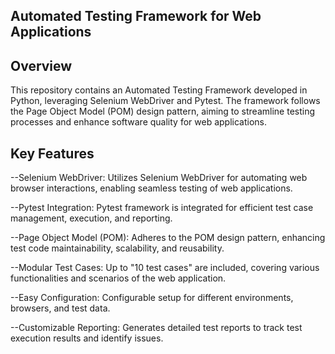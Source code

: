 Automated Testing Framework for Web Applications
------------------------------------------------


Overview
--------
This repository contains an Automated Testing Framework developed in Python, leveraging Selenium WebDriver and Pytest.
The framework follows the Page Object Model (POM) design pattern, aiming to streamline testing processes and enhance software quality for web applications.

Key Features
------------
--Selenium WebDriver: Utilizes Selenium WebDriver for automating web browser interactions, enabling seamless testing of web applications.

--Pytest Integration: Pytest framework is integrated for efficient test case management, execution, and reporting.

--Page Object Model (POM): Adheres to the POM design pattern, enhancing test code maintainability, scalability, and reusability.

--Modular Test Cases: Up to "10 test cases" are included, covering various functionalities and scenarios of the web application.

--Easy Configuration: Configurable setup for different environments, browsers, and test data.

--Customizable Reporting: Generates detailed test reports to track test execution results and identify issues.


